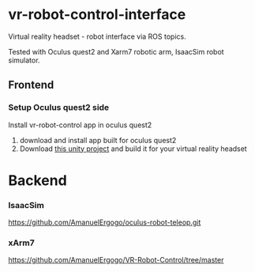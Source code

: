 # vr-robot-control-interface
Virtual reality headset - robot interface via ROS topics.


Tested with Oculus quest2 and Xarm7 robotic arm, IsaacSim robot simulator.
## Frontend
### Setup Oculus quest2 side
Install vr-robot-control app in oculus quest2
1. download and install app built for oculus quest2
2. Download [this unity project](https://drive.google.com/file/d/1gZa7_dySmAk8ESBnknzpR6EvUyLL3YCg/view?usp=sharing) and build it for your virtual reality headset
# Backend
### IsaacSim
https://github.com/AmanuelErgogo/oculus-robot-teleop.git
### xArm7
https://github.com/AmanuelErgogo/VR-Robot-Control/tree/master


